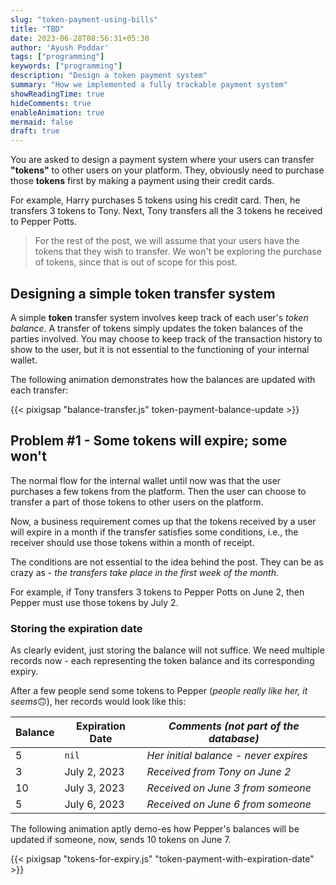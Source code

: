 ```yaml
---
slug: "token-payment-using-bills"
title: "TBD"
date: 2023-06-28T08:56:31+05:30
author: 'Ayush Poddar'
tags: ["programming"]
keywords: ["programming"]
description: "Design a token payment system"
summary: "How we implemented a fully trackable payment system"
showReadingTime: true
hideComments: true
enableAnimation: true
mermaid: false
draft: true
---
```


You are asked to design a payment system where your users can transfer **"tokens"** to other users on your platform. They, obviously need to purchase those **tokens** first by making a payment using their credit cards.

For example, Harry purchases 5 tokens using his credit card. Then, he transfers 3 tokens to Tony. Next, Tony transfers all the 3 tokens he received to Pepper Potts.

> For the rest of the post, we will assume that your users have the tokens that they wish to transfer. We won't be exploring the purchase of tokens, since that is out of scope for this post.

## Designing a simple token transfer system
A simple **token** transfer system involves keep track of each user's *token balance*. A transfer of
tokens simply updates the token balances of the parties involved. You may choose to keep track of
the transaction history to show to the user, but it is not essential to the functioning of your
internal wallet. 

The following animation demonstrates how the balances are updated with each transfer:

{{< pixigsap "balance-transfer.js" token-payment-balance-update >}}

## Problem #1 - Some tokens will expire; some won't
The normal flow for the internal wallet until now was that the user purchases a few tokens from the
platform. Then the user can choose to transfer a part of those tokens to other users on the
platform.

Now, a business requirement comes up that the tokens received by a user will expire in a month if
the transfer satisfies some conditions, i.e., the receiver should use those tokens within a month of
receipt.

The conditions are not essential to the idea behind the post. They can be as crazy as - *the
transfers take place in the first week of the month.*

For example, if Tony transfers 3 tokens to Pepper Potts on June 2, then Pepper must use those tokens
by July 2.

### Storing the expiration date
As clearly evident, just storing the balance will not suffice. We need multiple records now - each
representing the token balance and its corresponding expiry.

After a few people send some tokens to Pepper (*people really like her, it seems*🙃), her records
would look like this:

| Balance | Expiration Date | *Comments (not part of the database)* |
| ------ | ------- | ------- |
| 5 | `nil` | *Her initial balance - never expires* |
| 3 | July 2, 2023 | *Received from Tony on June 2* |
| 10 | July 3, 2023 | *Received on June 3 from someone* |
| 5 | July 6, 2023 | *Received on June 6 from someone* |

The following animation aptly demo-es how Pepper's balances will be updated if someone, now, sends
10 tokens on June 7.

{{< pixigsap "tokens-for-expiry.js" "token-payment-with-expiration-date" >}}

